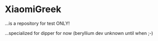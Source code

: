 # XiaomiGreek 
...is a repository for test ONLY!

...specialized for dipper for now (beryllium dev unknown until when ;-)
